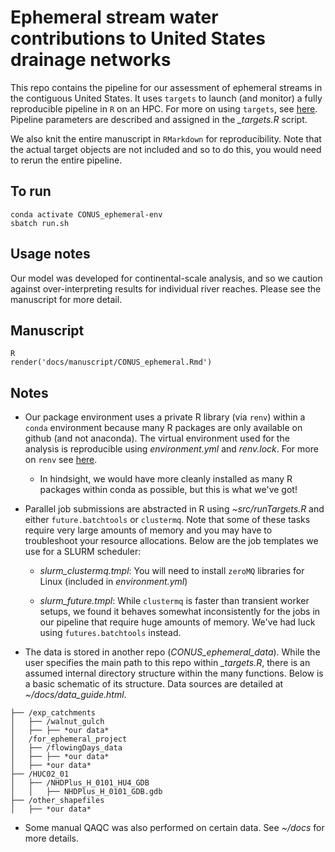 # Ephemeral stream water contributions to United States drainage networks

This repo contains the pipeline for our assessment of ephemeral streams in the contiguous United States. It uses `targets` to launch (and monitor) a fully reproducible pipeline in `R` on an HPC. For more on using `targets`, see [here](https://books.ropensci.org/targets/). Pipeline parameters are described and assigned in the *_targets.R* script.

We also knit the entire manuscript in `RMarkdown` for reproducibility. Note that the actual target objects are not included and so to do this, you would need to rerun the entire pipeline.

## To run
```
conda activate CONUS_ephemeral-env
sbatch run.sh
```

## Usage notes
Our model was developed for continental-scale analysis, and so we caution against over-interpreting results for individual river reaches. Please see the manuscript for more detail.

## Manuscript
```
R
render('docs/manuscript/CONUS_ephemeral.Rmd')
```

## Notes
- Our package environment uses a private R library (via `renv`) within a `conda` environment because many R packages are only available on github (and not anaconda). The virtual environment used for the analysis is reproducible using *environment.yml* and *renv.lock*. For more on `renv` see [here](https://rstudio.github.io/renv/).
      
  - In hindsight, we would have more cleanly installed as many R packages within conda as possible, but this is what we've got!

- Parallel job submissions are abstracted in R using *~src/runTargets.R* and either `future.batchtools` or `clustermq`. Note that some of these tasks require very large amounts of memory and you may have to troubleshoot your resource allocations. Below are the job templates we use for a SLURM scheduler:

  - *slurm_clustermq.tmpl*: You will need to install `zeroMQ` libraries for Linux (included in *environment.yml*)

  - *slurm_future.tmpl*: While `clustermq` is faster than transient worker setups, we found it behaves somewhat inconsistently for the jobs in our pipeline that require huge amounts of memory. We've had luck using `futures.batchtools` instead.

- The data is stored in another repo (*CONUS_ephemeral_data*). While the user specifies the main path to this repo within *_targets.R*, there is an assumed internal directory structure within the many functions. Below is a basic schematic of its structure. Data sources are detailed at *~/docs/data_guide.html*.

```
├── /exp_catchments
│   ├── /walnut_gulch
│   ├── ├── *our data*
│   /for_ephemeral_project
│   ├── /flowingDays_data
│   ├── ├── *our data*
│   ├── *our data*
├── /HUC02_01
│   ├── /NHDPlus_H_0101_HU4_GDB
│   │   ├── NHDPlus_H_0101_GDB.gdb
├── /other_shapefiles
│   ├── *our data*
```

- Some manual QAQC was also performed on certain data. See *~/docs* for more details.